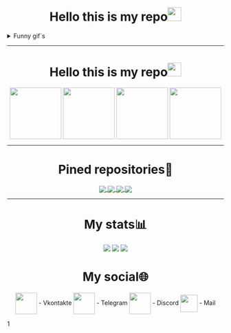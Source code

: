 <!-- Welcome message -->
<h1 align="center">Hello this is my repo<img src="https://github.com/blackcater/blackcater/raw/main/images/Hi.gif" height="32"/></h1>


<!-- This is need for good working gif`s
https://i.gifer.com/ZXN9.gif
https://i.gifer.com/6TJb.gif
https://c.tenor.com/rEUt-gTZGroAAAAC/anime.gif
https://c.tenor.com/Y0ZkZqBrUnMAAAAM/anime-aesthetic.gif
-->
<details>
<summary>Funny gif`s</summary>
    <br>
    <img align="center" src="https://i.gifer.com/ZXN9.gif", height=110, weight=110> <img align="center" src="https://i.gifer.com/6TJb.gif", height=110, weight=110> <img align="center" src="https://c.tenor.com/rEUt-gTZGroAAAAC/anime.gif", height=110, weight=110> <img align="center" src="https://c.tenor.com/Y0ZkZqBrUnMAAAAM/anime-aesthetic.gif", weight=110, height=110>
</details>



--------------------------------

<h1 align="center">Hello this is my repo<img src="https://github.com/blackcater/blackcater/raw/main/images/Hi.gif" height="32"/></h1></h1>
<p align="center">
    <img align="center" src="https://c.tenor.com/Vqy4yLXk2iAAAAAC/anime-cute.gifhttps://i.pinimg.com/originals/f4/db/6f/f4db6fff7d8c50709eb924d33484524e.gif", height=120, weight=150>
    <img align="center" src="https://c.tenor.com/kzr6MdTGktsAAAAd/love-anime.gif", height=120, weight=150>
    <img align="center" src="https://i.imgur.com/b76RLSy.gif" height=120, weight=150/>
    <img align="center" src="https://thumbs.gfycat.com/AdmirableHospitableHen-size_restricted.gif", height=120, weight=150>
</p>


---
<h1 align="center">Pined repositories📌</h1>
<p align="center">
<a href="https://github.com/pwp-programer/College_labs">
  <img align="center" src="https://github-readme-stats.vercel.app/api/pin/?username=pwp-programer&repo=College_labs&theme=shades-of-purple" />
</a>
<a href="https://github.com/pwp-programer/Python">
  <img align="center" src="https://github-readme-stats.vercel.app/api/pin/?username=pwp-programer&repo=Python&theme=shades-of-purple" />
<a href="https://github.com/pwp-programer/flip_coin_bot">
  <img align="center" src="https://github-readme-stats.vercel.app/api/pin/?username=pwp-programer&repo=flip_coin_bot&theme=shades-of-purple"/>
<a href="https://github.com/pwp-programer/pwp_weather_bot">
  <img align="center" src="https://github-readme-stats.vercel.app/api/pin/?username=pwp-programer&repo=pwp_weather_bot&theme=shades-of-purple" /></a>

---




<h1 align="center">My stats📊</h1>
<p align="center">
  <a href="https://wakatime.com"><img src="https://wakatime.com/share/@pwp/6ac2448d-8f9a-4ddb-97bd-3bff3e618c12.svg" /></a>
  <a href="https://wakatime.com"><img src="https://wakatime.com/share/@pwp/f2970ef7-a4e6-4040-b39d-460b73220c14.svg" /></a>
  <a href="https://wakatime.com"><img src="https://wakatime.com/share/@pwp/4f953ebb-2fee-4e5d-810f-2f1bcfeb1db7.svg" /></a>
</p>

<h1 align="center">My social🌐</h1>
<p align="center">
<a href="https://vk.com/authorpythonkazika" target="blank"><img align="center" src="https://cdn1.iconfinder.com/data/icons/unicons-line-vol-6/24/vk-256.png" alt="" height="50" width="50" /></a> - Vkontakte
<a href="https://t.me/pwp_programer" target="blank"><img align="center" src="https://pden.xyz/static/media/footer-telegram.65ecede2.png" alt="" height="50" width="50" /></a> - Telegram
<a href="https://discordapp.com/users/781475572622295071" target="blank"><img align="center" src="https://cutewallpaper.org/24/discord-icon-png/discord-logo-icon-download-in-flat-style.png" alt="" height="50" width="50" /></a> - Discord
<a href="mailto:bogdanzadora2005@gmail.com" target="blank"><img align="center" src="https://icones.pro/wp-content/uploads/2021/05/icones-de-messagerie-violet.png" alt="" height="40" width="40" /></a> - Mail

</p>
</p>
1